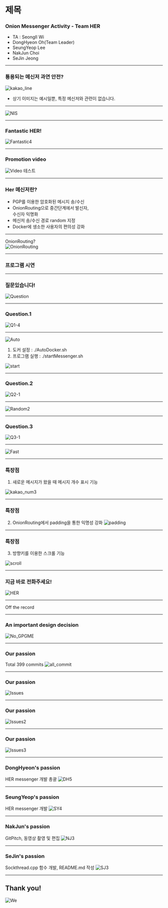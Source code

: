# 제목
### Onion Messenger Activity - Team HER

- TA : SeongIl Wi
- DongHyeon Oh(Team Leader)
- SeungYeop Lee
- NakJun Choi
- SeJin Jeong

---

### 툥용되는 메신저 과연 안전?
![kakao_line](images/kakao_line.jpg)
* 상기 이미지는 예시일뿐, 특정 메신저와 관련이 없습니다.

---

![NIS](images/NIS.jpg)

---

### Fantastic HER!
![Fantastic4](images/Fantastic4.gif)

---

### Promotion video

![Video](https://www.youtube.com/embed/fhbUFvoDev4)
테스트

---

### Her 메신저란?
- PGP를 이용한 암호화된 메시지 송/수신
- OnionRouting으로 중간단계에서 발신자,  
수신자 익명화
- 메신저 송/수신 경로 random 지정
- Docker에 생소한 사용자의 편의성 강화

---

OnionRouting?  
![OnionRouting](images/OnionRouting.png)

---

### 프로그램 시연

---

### 질문있습니다!
![Question]()

---

### Question.1
![Q1-4](images/Q1-4.jpg)

---

![Auto](images/Auto.png)
1. 도커 설정 : ./AutoDocker.sh
2. 프로그램 실행 : ./startMessenger.sh

![start](images/start.png)

---

### Question.2
![Q2-1](images/Q2-1.jpg)

---

![Random2](images/Random2.gif)

---

### Question.3
![Q3-1](images/Q3-1.jpg)

---

![Fast](images/Fast.gif)

---

### 특장점
1) 새로운 메시지가 왔을 때 메시지 개수 표시 기능

![kakao_num3](images/kakao_num3.png)

---

### 특장점
2) OnionRouting에서 padding을 통한 익명성 강화
![padding](images/padding.png)

---

### 특장점
3) 방향키를 이용한 스크롤 기능

![scroll](images/scroll.gif)

---

### 지금 바로 전화주세요!
![HER](images/HER.jpg)

---

Off the record

---
### An important design decision
![No_GPGME](images/No_gpgme.png)

---

### Our passion
Total 399 commits
![all_commit](images/all_commit.png)

---

### Our passion
![Issues](images/Issues.png)

---

### Our passion
![Issues2](images/Issues2.png)

---

### Our passion
![Issues3](images/Issues3.png)

---

### DongHyeon's passion
HER messenger 개발 총괄
![DH5](images/DH5.png)

---

### SeungYeop's passion
HER messenger 개발
![SY4](images/SY4.png)

---

### NakJun's passion
GitPitch, 동영상 촬영 및 편집
![NJ3](images/NJ3.png)

---

### SeJin's passion
Sockthread.cpp 함수 개발, README.md 작성
![SJ3](images/SJ3.png)

---

## Thank you!
![We](images/We.jpg)
